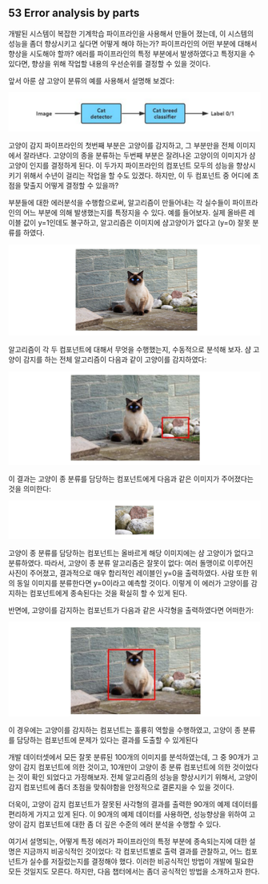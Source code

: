 ## 53 Error analysis by parts

개발된 시스템이 복잡한 기계학습 파이프라인을 사용해서 만들어 졌는데, 이 시스템의 성능을 좀더 향상시키고 싶다면 어떻게 해야 하는가? 파이프라인의 어떤 부분에 대해서 향상을 시도해야 할까? 에러를 파이프라인의 특정 부분에서 발생하였다고 특정지을 수 있다면, 향상을 위해 작업할 내용의 우선순위를 결정할 수 있을 것이다.

앞서 아룬 샴 고양이 분류의 예를 사용해서 설명해 보겠다:

<div style="text-align:center;">
  <img src="../img/53_1.PNG" style="text-align:center;"/>
</div>

고양이 감지 파이프라인의 첫번째 부분은 고양이를 감지하고, 그 부분만을 전체 이미지에서 잘라낸다. 고양이의 종을 분류하는 두번째 부분은 잘려나온 고양이의 이미지가 샴고양이 인지를 결정하게 된다. 이 두가지 파이프라인의 컴포넌트 모두의 성능을 향상시키기 위해서 수년이 걸리는 작업을 할 수도 있겠다. 하지만, 이 두 컴포넌트 중 어디에 초점을 맞출지 어떻게 결정할 수 있을까?

부분들에 대한 에러분석을 수행함으로써, 알고리즘이 만들어내는 각 실수들이 파이프라인의 어느 부분에 의해 발생했는지를 특정지을 수 있다. 예를 들어보자. 실제 올바른 레이블 값이 y=1인데도 불구하고, 알고리즘은 이미지에 샴고양이가 없다고 (y=0) 잘못 분류를 하였다.

<div style="text-align:center;">
  <img src="../img/53_2.PNG" style="text-align:center;"/>
</div>

알고리즘이 각 두 컴포넌트에 대해서 무엇을 수행했는지, 수동적으로 분석해 보자. 샴 고양이 감지를 하는 전체 알고리즘이 다음과 같이 고양이를 감지하였다:

<div style="text-align:center;">
  <img src="../img/53_3.PNG" style="text-align:center;"/>
</div>

이 결과는 고양이 종 분류를 담당하는 컴포넌트에게 다음과 같은 이미지가 주어졌다는 것을 의미한다:

<div style="text-align:center;">
  <img src="../img/53_4.PNG" style="text-align:center;"/>
</div>

고양이 종 분류를 담당하는 컴포넌트는 올바르게 해당 이미지에는 샴 고양이가 없다고 분류하였다. 따라서, 고양이 종 분류 알고리즘은 잘못이 없다: 여러 돌맹이로 이루어진 사진이 주어졌고, 결과적으로 매우 합리적인 레이블인 y=0을 출력하였다. 사람 또한 위의 동일 이미지를 분류한다면 y=0이라고 예측할 것이다. 이렇게 이 에러가 고양이를 감지하는 컴포넌트에게 종속된다는 것을 확실히 할 수 있게 된다.

반면에, 고양이를 감지하는 컴포넌트가 다음과 같은 사각형을 출력하였다면 어떠한가:

<div style="text-align:center;">
  <img src="../img/53_5.PNG" style="text-align:center;"/>
</div>

이 경우에는 고양이를 감지하는 컴포넌트는 훌륭히 역할을 수행하였고, 고양이 종 분류를 담당하는 컴포넌트에 문제가 있다는 결과를 도출할 수 있게된다

개발 데이터셋에서 모든 잘못 분류된 100개의 이미지를 분석하였는데, 그 중 90개가 고양이 감지 컴포넌트에 의한 것이고, 10개만이 고양이 종 분류 컴포넌트에 의한 것이었다는 것이 확인 되었다고 가정해보자. 전체 알고리즘의 성능을 향상시키기 위해서, 고양이 감지 컴포넌트에 좀더 초점을 맞춰야함을 안정적으로 결론지을 수 있을 것이다.

더욱이, 고양이 감지 컴포넌트가 잘못된 사각형의 결과를 출력한 90개의 예제 데이터를 편리하게 가지고 있게 된다. 이 90개의 예제 데이터를 사용하면, 성능향상을 위하여 고양이 감지 컴포넌트에 대한 좀 더 깊은 수준의 에러 분석을 수행할 수 있다.

여기서 설명되는, 어떻게 특정 에러가 파이프라인의 특정 부분에 종속되는지에 대한 설명은 지금까지 비공식적인 것이었다: 각 컴포넌트별로 출력 결과를 관찰하고, 어느 컴포넌트가 실수를 저질렀는지를 결정해야 했다. 이러한 비공식적인 방법이 개발에 필요한 모든 것일지도 모른다. 하지만, 다음 챕터에서는 좀더 공식적인 방법을 소개하고자 한다.
